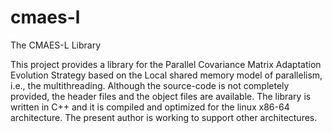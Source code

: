 # cmaes-l
The CMAES-L Library

This project provides a library for the Parallel Covariance Matrix Adaptation Evolution Strategy based on the Local shared memory model of parallelism, i.e., the multithreading. Although the source-code is not completely provided, the header files and the object files are available. The library is written in C++ and it is compiled and optimized for the linux x86-64 architecture. The present author is working to support other architectures.
